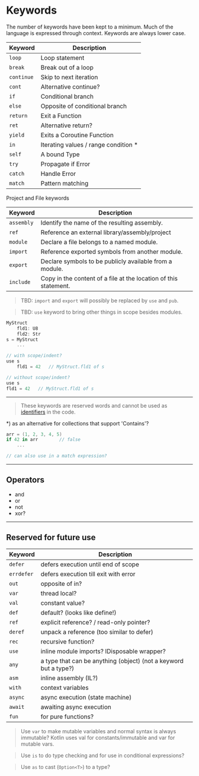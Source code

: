 # Keywords

The number of keywords have been kept to a minimum. Much of the language is expressed through context. Keywords are always lower case.

| Keyword | Description
|--|--
| `loop` | Loop statement
| `break` | Break out of a loop
| `continue` | Skip to next iteration
| `cont` | Alternative continue?
| `if` | Conditional branch
| `else` | Opposite of conditional branch
| `return` | Exit a Function
| `ret` | Alternative return?
| `yield` | Exits a Coroutine Function
| `in` | Iterating values / range condition *
| `self` | A bound Type
| `try` | Propagate if Error
| `catch` | Handle Error
| `match` | Pattern matching

Project and File keywords

| Keyword | Description
|--|--
| `assembly` | Identify the name of the resulting assembly.
| `ref` | Reference an external library/assembly/project
| `module` | Declare a file belongs to a named module.
| `import` | Reference exported symbols from another module.
| `export` | Declare symbols to be publicly available from a module.
| `include` | Copy in the content of a file at the location of this statement.

> TBD: `import` and `export` will possibly be replaced by `use` and `pub`.

> TBD: `use` keyword to bring other things in scope besides modules.

```csharp
MyStruct
    fld1: U8
    fld2: Str
s = MyStruct
    ...

// with scope/indent?
use s
    fld1 = 42   // MyStruct.fld1 of s

// without scope/indent?
use s
fld1 = 42   // MyStruct.fld1 of s
```

---

> These keywords are reserved words and cannot be used as [identifiers](identifiers.md) in the code.

*) as an alternative for collections that support 'Contains'?

```csharp
arr = (1, 2, 3, 4, 5)
if 42 in arr        // false
    ...

// can also use in a match expression?
```

---

## Operators

- and
- or
- not
- xor?

---

## Reserved for future use

Keyword | Description
--|--
`defer` | defers execution until end of scope
`errdefer` | defers execution till exit with error
`out` | opposite of in?
`var` | thread local?
`val` | constant value?
`def` | default? (looks like define!)
`ref` | explicit reference? / read-only pointer?
`deref` | unpack a reference (too similar to defer)
`rec` | recursive function?
`use` | inline module imports? IDisposable wrapper?
`any` | a type that can be anything (object) (not a keyword but a type?)
`asm` | inline assembly (IL?)
`with` | context variables
`async` | async execution (state machine)
`await` | awaiting async execution
`fun` | for pure functions?

> Use `var` to make mutable variables and normal syntax is always immutable?
Kotlin uses val for constants/immutable and var for mutable vars.

> Use `is` to do type checking and for use in conditional expressions?

> Use `as` to cast (`Option<T>`) to a type?
